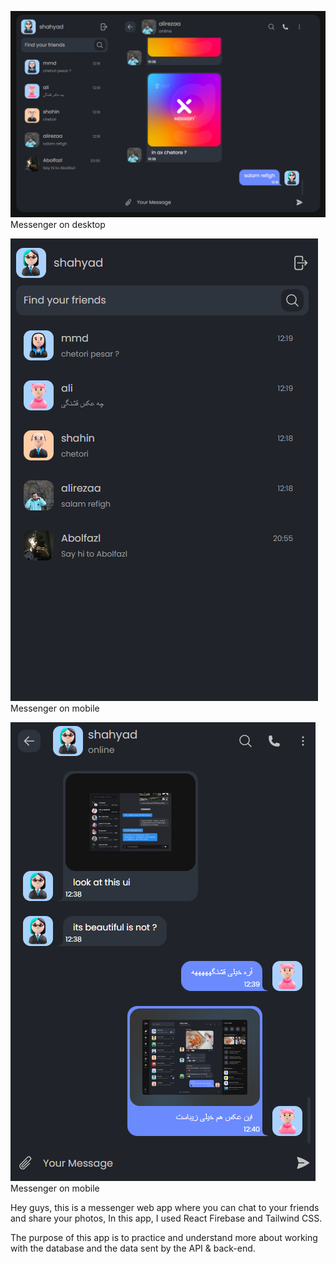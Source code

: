 ![alt text](./src/images/messnger-1.PNG)
<br>
Messenger on desktop

![alt text](./src/images/messnger-2.PNG)
<br>
Messenger on mobile

![alt text](./src/images/messnger-3.PNG)
<br>
Messenger on mobile

Hey guys, this is a messenger web app where you can chat to your friends and share your photos,
In this app, I used React Firebase and Tailwind CSS.

The purpose of this app is to practice and understand more about working with the database and the data sent by the API & back-end.
